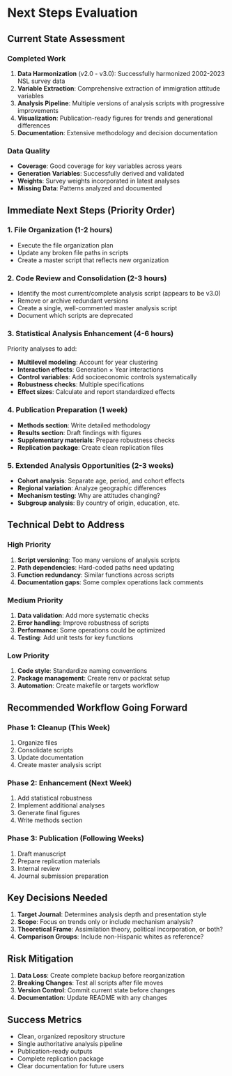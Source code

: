 # Next Steps Evaluation

## Current State Assessment

### Completed Work
1. **Data Harmonization** (v2.0 - v3.0): Successfully harmonized 2002-2023 NSL survey data
2. **Variable Extraction**: Comprehensive extraction of immigration attitude variables
3. **Analysis Pipeline**: Multiple versions of analysis scripts with progressive improvements
4. **Visualization**: Publication-ready figures for trends and generational differences
5. **Documentation**: Extensive methodology and decision documentation

### Data Quality
- **Coverage**: Good coverage for key variables across years
- **Generation Variables**: Successfully derived and validated
- **Weights**: Survey weights incorporated in latest analyses
- **Missing Data**: Patterns analyzed and documented

## Immediate Next Steps (Priority Order)

### 1. File Organization (1-2 hours)
- Execute the file organization plan
- Update any broken file paths in scripts
- Create a master script that reflects new organization

### 2. Code Review and Consolidation (2-3 hours)
- Identify the most current/complete analysis script (appears to be v3.0)
- Remove or archive redundant versions
- Create a single, well-commented master analysis script
- Document which scripts are deprecated

### 3. Statistical Analysis Enhancement (4-6 hours)
Priority analyses to add:
- **Multilevel modeling**: Account for year clustering
- **Interaction effects**: Generation × Year interactions
- **Control variables**: Add socioeconomic controls systematically
- **Robustness checks**: Multiple specifications
- **Effect sizes**: Calculate and report standardized effects

### 4. Publication Preparation (1 week)
- **Methods section**: Write detailed methodology
- **Results section**: Draft findings with figures
- **Supplementary materials**: Prepare robustness checks
- **Replication package**: Create clean replication files

### 5. Extended Analysis Opportunities (2-3 weeks)
- **Cohort analysis**: Separate age, period, and cohort effects
- **Regional variation**: Analyze geographic differences
- **Mechanism testing**: Why are attitudes changing?
- **Subgroup analysis**: By country of origin, education, etc.

## Technical Debt to Address

### High Priority
1. **Script versioning**: Too many versions of analysis scripts
2. **Path dependencies**: Hard-coded paths need updating
3. **Function redundancy**: Similar functions across scripts
4. **Documentation gaps**: Some complex operations lack comments

### Medium Priority
1. **Data validation**: Add more systematic checks
2. **Error handling**: Improve robustness of scripts
3. **Performance**: Some operations could be optimized
4. **Testing**: Add unit tests for key functions

### Low Priority
1. **Code style**: Standardize naming conventions
2. **Package management**: Create renv or packrat setup
3. **Automation**: Create makefile or targets workflow

## Recommended Workflow Going Forward

### Phase 1: Cleanup (This Week)
1. Organize files
2. Consolidate scripts
3. Update documentation
4. Create master analysis script

### Phase 2: Enhancement (Next Week)
1. Add statistical robustness
2. Implement additional analyses
3. Generate final figures
4. Write methods section

### Phase 3: Publication (Following Weeks)
1. Draft manuscript
2. Prepare replication materials
3. Internal review
4. Journal submission preparation

## Key Decisions Needed

1. **Target Journal**: Determines analysis depth and presentation style
2. **Scope**: Focus on trends only or include mechanism analysis?
3. **Theoretical Frame**: Assimilation theory, political incorporation, or both?
4. **Comparison Groups**: Include non-Hispanic whites as reference?

## Risk Mitigation

1. **Data Loss**: Create complete backup before reorganization
2. **Breaking Changes**: Test all scripts after file moves
3. **Version Control**: Commit current state before changes
4. **Documentation**: Update README with any changes

## Success Metrics

- Clean, organized repository structure
- Single authoritative analysis pipeline
- Publication-ready outputs
- Complete replication package
- Clear documentation for future users